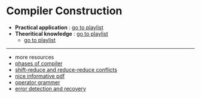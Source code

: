 # Compiler Construction

- **Practical application** : [go to playlist](https://www.youtube.com/playlist?list=PLRAdsfhKI4OWNOSfS7EUu5GRAVmze1t2y)
- **Theoritical knowledge** : [go to playlist](https://www.youtube.com/playlist?list=PLXj4XH7LcRfC9pGMWuM6UWE3V4YZ9TZzM)
	- [go to playlist](https://www.youtube.com/playlist?list=PLrjkTql3jnm-wW5XdvumCa1u9LjczipjA)

---
- more resources
- [phases of compiler](https://www.geeksforgeeks.org/phases-of-a-compiler/)
- [shift-reduce and reduce-reduce conflicts](http://www.cs.ecu.edu/karl/5220/spr16/Notes/Bottom-up/conflict.html#:~:text=A%20shift%2Dreduce%20conflict%20occurs,or%20more%20different%20reduce%20actions.)
- [nice informative pdf](https://www.lnjpitchapra.in/wp-content/uploads/2020/03/file_5e8025e0b1cb2.pdf)
- [operator grammer](https://www.geeksforgeeks.org/operator-grammar-and-precedence-parser-in-toc/)
- [error detection and recovery](https://www.geeksforgeeks.org/error-detection-recovery-compiler/)